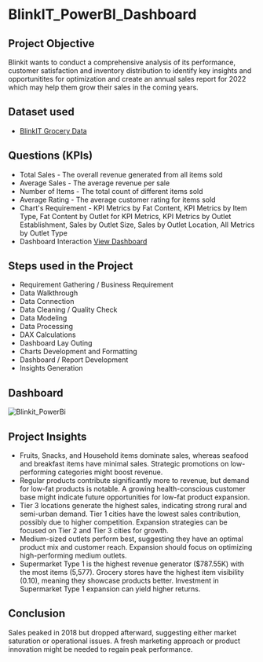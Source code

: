 # BlinkIT_PowerBI_Dashboard
## Project Objective
Blinkit wants to conduct a comprehensive analysis of its performance, customer satisfaction and inventory distribution to identify key insights and opportunitites for optimization and create an annual sales report for 2022 which may help them grow their sales in the coming years.

## Dataset used
- <a href="https://github.com/Debanshu111/Blinkit_PowerBi_Dashboard/blob/main/BlinkIT%20Grocery%20Data.xlsx">BlinkIT Grocery Data</a>

## Questions (KPIs)
- Total Sales - The overall revenue generated from all items sold
- Average Sales - The average revenue per sale
- Number of Items - The total count of different items sold
- Average Rating - The average customer rating for items sold
- Chart's Requirement - KPI Metrics by Fat Content, KPI Metrics by Item Type, Fat Content by Outlet for KPI Metrics, KPI Metrics by Outlet Establishment, Sales by Outlet Size, Sales by Outlet Location, All Metrics by Outlet Type
- Dashboard Interaction <a href="https://github.com/Debanshu111/Blinkit_PowerBi_Dashboard/blob/main/Blinkit_PowerBi.png">View Dashboard</a>

## Steps used in the Project
- Requirement Gathering / Business Requirement
- Data Walkthrough
- Data Connection
- Data Cleaning / Quality Check
- Data Modeling
- Data Processing
- DAX Calculations
- Dashboard Lay Outing
- Charts Development and Formatting
- Dashboard / Report Development
- Insights Generation

## Dashboard

![Blinkit_PowerBi](https://github.com/user-attachments/assets/5d18ba61-6cda-4e15-b70d-dfe3d2595a80)

## Project Insights

- Fruits, Snacks, and Household items dominate sales, whereas seafood and breakfast items have minimal sales. Strategic promotions on low-performing categories might boost revenue.
- Regular products contribute significantly more to revenue, but demand for low-fat products is notable. A growing health-conscious customer base might indicate future opportunities for low-fat product expansion.
- Tier 3 locations generate the highest sales, indicating strong rural and semi-urban demand.
Tier 1 cities have the lowest sales contribution, possibly due to higher competition.
Expansion strategies can be focused on Tier 2 and Tier 3 cities for growth.
- Medium-sized outlets perform best, suggesting they have an optimal product mix and customer reach. Expansion should focus on optimizing high-performing medium outlets.
- Supermarket Type 1 is the highest revenue generator ($787.55K) with the most items (5,577).
Grocery stores have the highest item visibility (0.10), meaning they showcase products better.
Investment in Supermarket Type 1 expansion can yield higher returns.

## Conclusion

 Sales peaked in 2018 but dropped afterward, suggesting either market saturation or operational issues. A fresh marketing approach or product innovation might be needed to regain peak performance.

